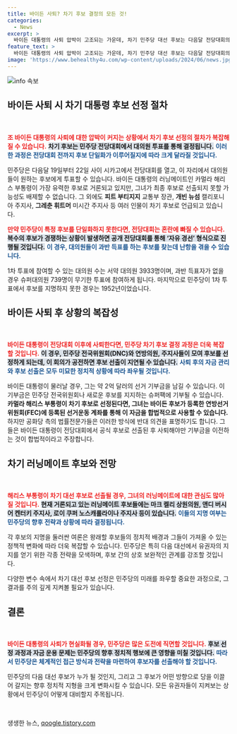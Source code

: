 ```yaml
---
title: 바이든 사퇴? 차기 후보 결정의 모든 것!
categories:
  - News
excerpt: >
  바이든 대통령의 사퇴 압박이 고조되는 가운데, 차기 민주당 대선 후보는 다음달 전당대회의 대의원 투표를 통해 결정된다. 해리스 부통령이 유력 후보로 떠오르지만, 혼란 가능성도 남아있다. 누가 차기 후보로 나설지, 그리고 선거 자금의 운명은 과연 어떻게 될까? 클릭하고 자세히 알아보세요!
feature_text: >
  바이든 대통령의 사퇴 압박이 고조되는 가운데, 차기 민주당 대선 후보는 다음달 전당대회의 대의원 투표를 통해 결정된다. 해리스 부통령이 유력 후보로 떠오르지만, 혼란 가능성도 남아있다. 누가 차기 후보로 나설지, 그리고 선거 자금의 운명은 과연 어떻게 될까? 클릭하고 자세히 알아보세요!
image: 'https://www.behealthy4u.com/wp-content/uploads/2024/06/news.jpg'
---
```


<p><img src="https://www.behealthy4u.com/wp-content/uploads/2024/06/news.jpg" alt="info 속보" /></p>

<h2 data-ke-size="size26">바이든 사퇴 시 차기 대통령 후보 선정 절차</h2>

<p data-ke-size="size16">&nbsp;</p>  

<p><b><span style="color: #ee2323;">조 바이든 대통령의 사퇴에 대한 압박이 커지는 상황에서 차기 후보 선정의 절차가 복잡해질 수 있습니다.</span></b> <b><span style="background-color: #21538527;">차기 후보는 민주당 전당대회에서 대의원 투표를 통해 결정됩니다.</span></b> <b><span style="color: #1a5490;">이러한 과정은 전당대회 전까지 후보 단일화가 이루어질지에 따라 크게 달라질 것입니다.</span></b></p>

<p>민주당은 다음달 19일부터 22일 사이 시카고에서 전당대회를 열고, 이 자리에서 대의원들이 원하는 후보에게 투표할 수 있습니다. 바이든 대통령의 러닝메이트인 카멀라 해리스 부통령이 가장 유력한 후보로 거론되고 있지만, 그녀가 최종 후보로 선출되지 못할 가능성도 배제할 수 없습니다. 그 외에도 <b>피트 부티지지</b> 교통부 장관, <b>개빈 뉴섬</b> 캘리포니아 주지사, <b>그레춘 휘트머</b> 미시간 주지사 등 여러 인물이 차기 후보로 언급되고 있습니다. </p>

<p><b><span style="color: #ee2323;">만약 민주당이 특정 후보를 단일화하지 못한다면, 전당대회는 혼란에 빠질 수 있습니다.</span></b> <b><span style="background-color: #21538527;">복수의 후보가 경쟁하는 상황이 발생하면 공개 전당대회를 통해 ‘자유 경선’ 형식으로 진행될 것입니다.</span></b> <b><span style="color: #1a5490;">이 경우, 대의원들이 과반 득표를 하는 후보를 찾는데 난항을 겪을 수 있습니다.</span></b> </p>

<p>1차 투표에 참여할 수 있는 대의원 수는 서약 대의원 3933명이며, 과반 득표자가 없을 경우 슈퍼대의원 739명이 무기한 투표에 참여하게 됩니다. 마지막으로 민주당이 1차 투표에서 후보를 지명하지 못한 경우는 1952년이었습니다. </p>

<h2 data-ke-size="size26">바이든 사퇴 후 상황의 복잡성</h2>

<p data-ke-size="size16">&nbsp;</p>  

<p><b><span style="color: #ee2323;">바이든 대통령이 전당대회 이후에 사퇴한다면, 민주당 차기 후보 결정 과정은 더욱 복잡할 것입니다.</span></b> <b><span style="background-color: #21538527;">이 경우, 민주당 전국위원회(DNC)와 연방의원, 주지사들이 모여 후보를 선정하게 되는데, 이 회의가 공전하면 후보 선출이 지연될 수 있습니다.</span></b> <b><span style="color: #1a5490;">사퇴 후의 자금 관리와 후보 선출은 모두 미묘한 정치적 상황에 따라 좌우될 것입니다.</span></b></p>

<p>바이든 대통령이 물러날 경우, 그는 약 2억 달러의 선거 기부금을 남길 수 있습니다. 이 기부금은 민주당 전국위원회나 새로운 후보를 지지하는 슈퍼팩에 기부될 수 있습니다. <b>카멀라 해리스 부통령이 차기 후보로 선정된다면, 그녀는 바이든 후보가 등록한 연방선거위원회(FEC)에 등록된 선거운동 계좌를 통해 이 자금을 합법적으로 사용할 수 있습니다.</b> 하지만 공화당 측의 법률전문가들은 이러한 방식에 반대 의견을 표명하기도 합니다. 그들은 바이든 대통령이 전당대회에서 공식 후보로 선출된 후 사퇴해야만 기부금을 이전하는 것이 합법적이라고 주장합니다.</p>

<h2 data-ke-size="size26">차기 러닝메이트 후보와 전망</h2>

<p data-ke-size="size16">&nbsp;</p>  

<p><b><span style="color: #ee2323;">해리스 부통령이 차기 대선 후보로 선출될 경우, 그녀의 러닝메이트에 대한 관심도 많아질 것입니다.</span></b> <b><span style="background-color: #21538527;">현재 거론되고 있는 러닝메이트 후보들에는 마크 켈리 상원의원, 앤디 버시어 켄터키 주지사, 로이 쿠퍼 노스캐롤라이나 주지사 등이 있습니다.</span></b> <b><span style="color: #1a5490;">이들의 지명 여부는 민주당의 향후 전략과 상황에 따라 결정됩니다.</span></b></p>

<p>각 후보의 지명을 둘러싼 여론은 왕래할 후보들의 정치적 배경과 그들이 가져올 수 있는 정책적 변화에 따라 더욱 복잡할 수 있습니다. 민주당은 특히 다음 대선에서 유권자의 지지를 얻기 위한 각종 전략을 모색하며, 후보 간의 상호 보완적인 관계를 강조할 것입니다. </p>

<p>다양한 변수 속에서 차기 대선 후보 선정은 민주당의 미래를 좌우할 중요한 과정으로, 그 결과를 주의 깊게 지켜볼 필요가 있습니다. </p>

<h2 data-ke-size="size26">결론</h2>  

<p data-ke-size="size16">&nbsp;</p>  

<p><b><span style="color: #ee2323;">바이든 대통령의 사퇴가 현실화될 경우, 민주당은 많은 도전에 직면할 것입니다.</span></b> <b><span style="background-color: #21538527;">후보 선정 과정과 자금 운용 문제는 민주당의 향후 정치적 행보에 큰 영향을 미칠 것입니다.</span></b> <b><span style="color: #1a5490;">따라서 민주당은 체계적인 접근 방식과 전략을 마련하여 후보자를 선출해야 할 것입니다.</span></b> </p>

<p>민주당의 다음 대선 후보가 누가 될 것인지, 그리고 그 후보가 어떤 방향으로 당을 이끌어 갈지는 향후 정치적 지형을 크게 변화시킬 수 있습니다. 모든 유권자들이 지켜보는 상황에서 민주당이 어떻게 대비할지 주목됩니다. </p>

<p data-ke-size="size16">&nbsp;</p>
생생한 뉴스, <a href="https://qoogle.tistory.com" rel="dofollow">qoogle.tistory.com</a>


